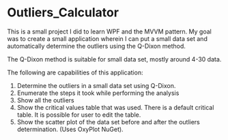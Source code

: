 # Outliers_Calculator

This is a small project I did to learn WPF and the MVVM pattern.
My goal was to create a small application wherein I can put a small data set and automatically determine the outliers using the Q-Dixon method.

The Q-Dixon method is suitable for small data set, mostly around 4-30 data.

The following are capabilities of this application:
1. Determine the outliers in a small data set using Q-Dixon.
2. Enumerate the steps it took while performing the analysis
3. Show all the outliers
4. Show the critical values table that was used. There is a default critical table. It is possible for user to edit the table.
5. Show the scatter plot of the data set before and after the outliers determination. (Uses OxyPlot NuGet).
